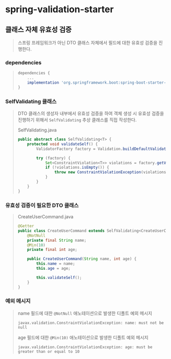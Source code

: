# spring-validation-starter

## 클래스 자체 유효성 검증
> 스프링 프레임워크가 아닌 DTO 클래스 자체에서 필드에 대한 유효성 검증을 진행한다.  

### dependencies
> ```groovy
> dependencies {
>     ...
>     implementation 'org.springframework.boot:spring-boot-starter-validation'
> }
> ```

### SelfValidating 클래스
> DTO 클래스의 생성자 내부에서 유효성 검증을 하여 객체 생성 시 유효성 검증을 진행하기 위해서 `SelfValidating` 추상 클래스를
> 직접 작성한다.  
> 
> SelfValidating.java
> ```java
> public abstract class SelfValidating<T> {
>     protected void validateSelf() {
>         ValidatorFactory factory = Validation.buildDefaultValidatorFactory();
> 
>         try (factory) {
>             Set<ConstraintViolation<T>> violations = factory.getValidator().validate((T) this);
>             if (!violations.isEmpty()) {
>                 throw new ConstraintViolationException(violations);
>             }
>         }
>     }
> }
> ```

### 유효성 검증이 필요한 DTO 클래스
> CreateUserCommand.java
> ```java
> @Getter
> public class CreateUserCommand extends SelfValidating<CreateUserCommand> {
>     @NotNull
>     private final String name;
>     @Min(10)
>     private final int age;
> 
>     public CreateUserCommand(String name, int age) {
>         this.name = name;
>         this.age = age;
> 
>         this.validateSelf();
>     }
> }
> ```

### 예외 메시지
> name 필드에 대한 `@NotNull` 애노테이션으로 발생한 디폴트 예외 메시지  
> ```
> javax.validation.ConstraintViolationException: name: must not be null
> ```
>
> age 필드에 대한 `@Min(10)` 애노테이션으로 발생한 디폴트 예외 메시지  
> ```
> javax.validation.ConstraintViolationException: age: must be greater than or equal to 10
> ```
